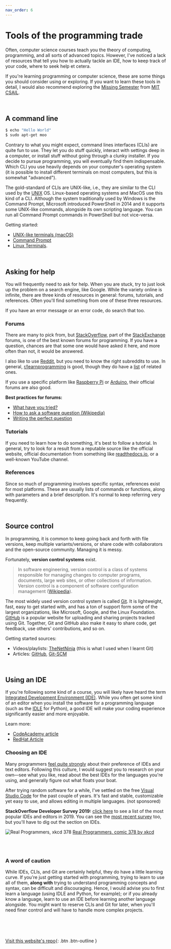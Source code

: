 ```yaml
---
nav_order: 6
---
```


# Tools of the programming trade

Often, computer science courses teach you the theory of computing, programming, and all sorts of advanced topics. However, I've noticed a lack of resources that tell you how to actually tackle an IDE, how to keep track of your code, where to seek help et cetera.

If you're learning programming or computer science, these are some things you should consider using or exploring. If you want to learn these tools in detail, I would also recommend exploring the [Missing Semester](https://missing.csail.mit.edu/) from [MIT CSAIL](https://www.csail.mit.edu/).

<br>

## A command line
```bash
$ echo "Hello World"
$ sudo apt-get moo
```
Contrary to what you might expect, command lines interfaces (CLIs) are quite fun to use. They let you do stuff quickly, interact with settings deep in a computer, or install stuff without going through a clunky installer. If you decide to pursue programming, you will eventually find them indispensable. Which CLI you use heavily depends on your computer's operating system (it is possible to install different terminals on most computers, but this is somewhat "advanced").

The gold-standard of CLIs are UNIX-like, i.e., they are similar to the CLI used by the [UNIX](https://simple.wikipedia.org/wiki/UNIX) OS. Linux-based operating systems and MacOS use this kind of a CLI. Although the system traditionally used by Windows is the Command Prompt, Microsoft introduced PowerShell in 2014 and it supports some UNIX-like commands, alongside its own scripting language. You can run all Command Prompt commands in PowerShell but not vice-versa.

Getting started:
* [UNIX-like terminals \(macOS\)](https://medium.com/@grace.m.nolan/terminal-for-beginners-e492ba10902a)
* [Command Prompt](https://www.makeuseof.com/tag/a-beginners-guide-to-the-windows-command-line/)
* [Linux Terminals](https://ubuntu.com/tutorials/command-line-for-beginners).

<br>

## Asking for help
You will frequently need to ask for help. When you are stuck, try to just look up the problem on a search engine, like Google. While the variety online is infinite, there are three kinds of resources in general: forums, tutorials, and references. Often you'll find something from one of these three resources.

If you have an error message or an error code, do search that too.

### Forums
There are many to pick from, but [StackOverflow](https://stackoverflow.com/), part of the [StackExchange](https://stackexchange.com/) forums, is one of the best known forums for programming. If you have a question, chances are that some one would have asked it here, and more often than not, it would be answered.

I also like to use [Reddit](https://reddit.com), but you need to know the right subreddits to use. In general, [r/learnprogramming](https://www.reddit.com/r/learnprogramming) is good, though they do have a [list](https://www.reddit.com/r/learnprogramming/wiki/index#wiki_related_communities) of related ones.

If you use a specific platform like [Raspberry Pi](https://www.raspberrypi.org/forums/) or [Arduino](https://forum.arduino.cc/), their official forums are also good.

**Best practices for forums:**
* [What have you tried?](https://mattgemmell.com/what-have-you-tried/)
* [How to ask a software question \(Wikipedia\)](https://en.wikipedia.org/wiki/Wikipedia:Reference_desk/How_to_ask_a_software_question)
* [Writing the perfect question](https://blogs.msmvps.com/jonskeet/2010/08/29/writing-the-perfect-question/)

### Tutorials
If you need to learn how to do something, it's best to follow a tutorial. In general, try to look for a result from a reputable source like the official website, official documentation from something like [readthedocs.io](https://readthedocs.io/), or a well-known YouTube channel.

### References
Since so much of programming involves specific syntax, references exist for most platforms. These are usually lists of commands or functions, along with parameters and a brief description. It's normal to keep referring very frequently.

<br>

## Source control
In programming, it is common to keep going back and forth with file versions, keep multiple variants/versions, or share code with collaborators and the open-source community. Managing it is messy.

Fortunately, **version control systems** exist.
> In software engineering, version control is a class of systems responsible for managing changes to computer programs, documents, large web sites, or other collections of information. Version control is a component of software configuration management ([Wikipedia](https://en.wikipedia.org/wiki/Version_control)).

The most widely used version control system is called [Git](https://git-scm.com/). It is lightweight, fast, easy to get started with, and has a ton of support form some of the largest organizations, like Microsoft, Google, and the Linux Foundation. [GitHub](https://github.com/) is a popular website for uploading and sharing projects tracked using Git. Together, Git and GitHub also make it easy to share code, get feedback, use others' contributions, and so on.

Getting started sources:
* Videos/playlists: [TheNetNinja](https://youtube.com/playlist?list=PL4cUxeGkcC9goXbgTDQ0n_4TBzOO0ocPR) (this is what I used when I learnt Git)
* Articles: [GitHub](https://docs.github.com/en/github/getting-started-with-github), [Git-SCM](https://git-scm.com/book/en/v2/Getting-Started-First-Time-Git-Setup)

<br>

## Using an IDE
If you're following some kind of a course, you will likely have heard the term [Integrated Development Environment \(IDE\)](https://simple.wikipedia.org/wiki/Integrated_development_environment). While you often get some kind of an editor when you install the software for a programming language (such as the [IDLE](https://docs.python.org/library/idle.html) for Python), a good IDE will make your coding experience significantly easier and more enjoyable.

Learn more:
* [CodeAcademy article](https://www.codecademy.com/articles/what-is-an-ide)
* [RedHat Article](https://www.redhat.com/en/topics/middleware/what-is-ide)

### Choosing an IDE
Many programmers [feel quite strongly](https://en.wikipedia.org/wiki/Editor_war) about their preference of IDEs and text editors. Following this culture, I would suggest you to research on your own—see what you like, read about the best IDEs for the languages you're using, and generally figure out what floats your boat.

After trying random software for a while, I've settled on the free [Visual Studio Code](https://code.visualstudio.com/) for the past couple of years. It's fast and stable, customizable yet easy to use, and allows editing in multiple languages. (not sponsored)

**StackOverflow Developer Survey 2019:** [click here](https://insights.stackoverflow.com/survey/2019/#development-environments-and-tools) to see a list of the most popular IDEs and editors in 2019. You can see the [most recent survey](https://insights.stackoverflow.com/survey/) too, but you'll have to dig out the section on IDEs.

![Real Programmers, xkcd 378](https://imgs.xkcd.com/comics/real_programmers.png)
[Real Programmers, comic 378 by xkcd](https://xkcd.com/378/)


<br> <br>

### A word of caution
While IDEs, CLIs, and Git are certainly helpful, they do have a little learning curve. If you're just getting started with programming, trying to learn to use all of them, **along with** trying to understand programming concepts and syntax, can be difficult and discouraging. Hence, I would advise you to first learn a language (using IDLE and Python, for example); or if you already know a language, learn to use an IDE before learning another language alongside. You might want to reserve CLIs and Git for later, when you'll need finer control and will have to handle more complex projects.

<br> <br> <br>

[Visit this website's repo](https://github.com/eccentricOrange/CAIE-Computer-Science){: .btn .btn-outline }
